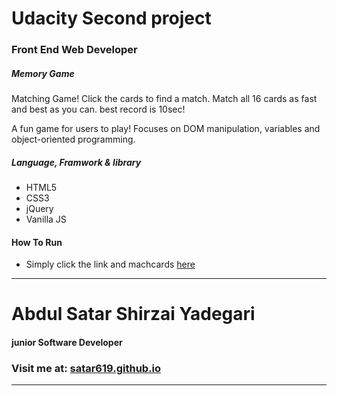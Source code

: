 # Udacity Second project
### Front End Web Developer
##### Memory Game

Matching Game! Click the cards to find a match. Match all 16 cards as fast and best as you can.
best record is 10sec!

A fun game for users to play! Focuses on DOM manipulation, variables and object-oriented programming.

##### Language, Framwork & library
* HTML5
* CSS3
* jQuery
* Vanilla JS

#### How To Run

* Simply click the link and machcards [here](https://satar619.github.io/All-in-all/Udacity_Memory_Game/)
---



# Abdul Satar Shirzai Yadegari
#### junior Software Developer

### Visit me at: [satar619.github.io](https://satar619.github.io/)
----
